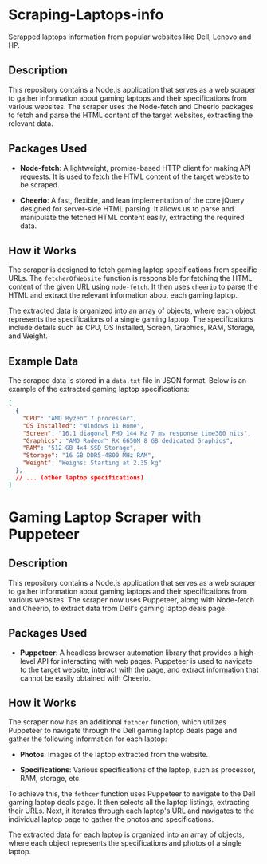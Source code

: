 # Scraping-Laptops-info
Scrapped laptops information from popular websites like Dell, Lenovo and HP. 
## Description

This repository contains a Node.js application that serves as a web scraper to gather information about gaming laptops and their specifications from various websites. The scraper uses the Node-fetch and Cheerio packages to fetch and parse the HTML content of the target websites, extracting the relevant data.

## Packages Used

- **Node-fetch**: A lightweight, promise-based HTTP client for making API requests. It is used to fetch the HTML content of the target website to be scraped.

- **Cheerio**: A fast, flexible, and lean implementation of the core jQuery designed for server-side HTML parsing. It allows us to parse and manipulate the fetched HTML content easily, extracting the required data.

## How it Works

The scraper is designed to fetch gaming laptop specifications from specific URLs. The `fetcherOfWebsite` function is responsible for fetching the HTML content of the given URL using `node-fetch`. It then uses `cheerio` to parse the HTML and extract the relevant information about each gaming laptop.

The extracted data is organized into an array of objects, where each object represents the specifications of a single gaming laptop. The specifications include details such as CPU, OS Installed, Screen, Graphics, RAM, Storage, and Weight.

## Example Data

The scraped data is stored in a `data.txt` file in JSON format. Below is an example of the extracted gaming laptop specifications:

```json
[
  {
    "CPU": "AMD Ryzen™ 7 processor",
    "OS Installed": "Windows 11 Home",
    "Screen": "16.1 diagonal FHD 144 Hz 7 ms response time300 nits",
    "Graphics": "AMD Radeon™ RX 6650M 8 GB dedicated Graphics",
    "RAM": "512 GB 4x4 SSD Storage",
    "Storage": "16 GB DDR5-4800 MHz RAM",
    "Weight": "Weighs: Starting at 2.35 kg"
  },
  // ... (other laptop specifications)
]
```

# Gaming Laptop Scraper with Puppeteer

## Description

This repository contains a Node.js application that serves as a web scraper to gather information about gaming laptops and their specifications from various websites. The scraper now uses Puppeteer, along with Node-fetch and Cheerio, to extract data from Dell's gaming laptop deals page.

## Packages Used

- **Puppeteer**: A headless browser automation library that provides a high-level API for interacting with web pages. Puppeteer is used to navigate to the target website, interact with the page, and extract information that cannot be easily obtained with Cheerio.


## How it Works

The scraper now has an additional `fethcer` function, which utilizes Puppeteer to navigate through the Dell gaming laptop deals page and gather the following information for each laptop:

- **Photos**: Images of the laptop extracted from the website.

- **Specifications**: Various specifications of the laptop, such as processor, RAM, storage, etc.

To achieve this, the `fethcer` function uses Puppeteer to navigate to the Dell gaming laptop deals page. It then selects all the laptop listings, extracting their URLs. Next, it iterates through each laptop's URL and navigates to the individual laptop page to gather the photos and specifications.

The extracted data for each laptop is organized into an array of objects, where each object represents the specifications and photos of a single laptop.
